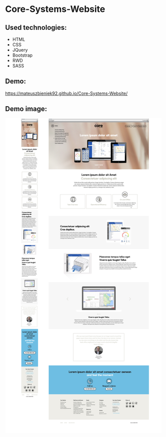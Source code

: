 # Core-Systems-Website



## Used technologies: 

* HTML
* CSS
* JQuery
* Bootstrap
* RWD
* SASS

## Demo:

https://mateuszbieniek92.github.io/Core-Systems-Website/

## Demo image:

![Screenshot](2016_04_01_Mobile_Field_Service_App.jpg)